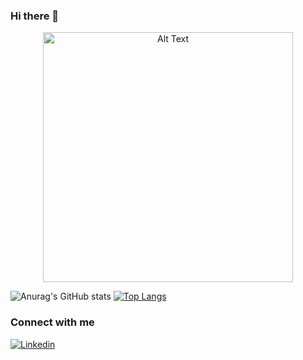 ### Hi there 👋

<p align="center">
  <img src="https://media3.giphy.com/media/jOpLbiGmHR9S0/giphy.gif?cid=6c09b952ptuprrz0t28zox69qygt0y43jgi1030967hhw10n&rid=giphy.gif&ct=g" alt="Alt Text" width="400" height="400">
</p>

![Anurag's GitHub stats](https://github-readme-stats.vercel.app/api?username=hollymcevoy&show_icons=true&theme=cobalt)
[![Top Langs](https://github-readme-stats.vercel.app/api/top-langs/?username=hollymcevoy&layout=compact)](https://github.com/anuraghazra/github-readme-stats)

### Connect with me 
[![Linkedin](https://images.unsplash.com/photo-1600320040144-c42faa9ee811)](https://www.linkedin.com/in/holly-mcevoy-27b49322b/)


